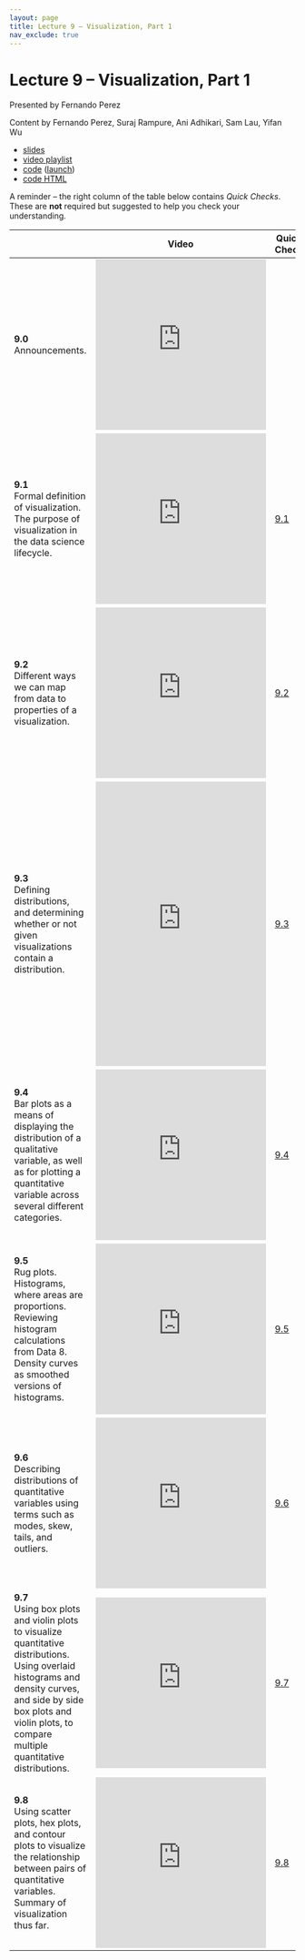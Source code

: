 ```yaml
---
layout: page
title: Lecture 9 – Visualization, Part 1
nav_exclude: true
---
```


# Lecture 9 – Visualization, Part 1

Presented by Fernando Perez

Content by Fernando Perez, Suraj Rampure, Ani Adhikari, Sam Lau, Yifan Wu

- [slides](https://docs.google.com/presentation/d/1r1zyItUSM7mmoF26-sPrVIg_m21BCx0TMVetdaSLtdQ/edit)
- [video playlist](https://www.youtube.com/playlist?list=PLQCcNQgUcDfpopjZVuLlvwriC_mABCfYi)
- [code](https://github.com/DS-100/su21/tree/main/lec/lec09) ([launch](https://data100.datahub.berkeley.edu/hub/user-redirect/git-sync?repo=https://github.com/DS-100/su21&subPath=lec/lec09/&branch=main))
- [code HTML](../../resources/assets/lectures/lec09/lec09.html)

A reminder – the right column of the table below contains _Quick Checks_. These are **not** required but suggested to help you check your understanding.

<table>
<colgroup>
<col style="width: 25%" />
<col style="width: 25%" />
<col style="width: 25%" />
</colgroup>
<thead>
<tr class="header">
<th></th>
<th>Video</th>
<th>Quick Check</th>
</tr>
</thead>
<tbody>
<tr>
<td><strong>9.0</strong> <br>Announcements.</td>
<td><iframe width="300" height="300" height src="https://youtube.com/embed/YhXQMzZ5dpg" frameborder="0" allow="accelerometer; autoplay; encrypted-media; gyroscope; picture-in-picture" allowfullscreen></iframe></td>
<td></td>
</tr>
<tr>
<td><strong>9.1</strong> <br>Formal definition of visualization. The purpose of visualization in the data science lifecycle.</td>
<td><iframe width="300" height="300" height src="https://youtube.com/embed/jJEEYES-Drw" frameborder="0" allow="accelerometer; autoplay; encrypted-media; gyroscope; picture-in-picture" allowfullscreen></iframe></td>
<td><a href="https://docs.google.com/forms/d/e/1FAIpQLSepkekJbWvZuZ-aUCSR-dthFEWV8E37gbRUPWnwvvfk5WYLFQ/viewform?usp=sf_link" target="\_blank">9.1</a></td>
</tr>
<tr>
<td><strong>9.2</strong> <br>Different ways we can map from data to properties of a visualization.</td>
<td><iframe width="300" height="300" height src="https://youtube.com/embed/6cly3iD2B64" frameborder="0" allow="accelerometer; autoplay; encrypted-media; gyroscope; picture-in-picture" allowfullscreen></iframe></td>
<td><a href="https://docs.google.com/forms/d/e/1FAIpQLSdWHGC4em0i_i_tL-3YCurymhEntQYPCFYe-5HMihnvR7SOiQ/viewform?usp=sf_link" target="\_blank">9.2</a></td>
</tr>
<tr>
<td><strong>9.3</strong> <br>Defining distributions, and determining whether or not given visualizations contain a distribution.</td>
<td><iframe width="300" height="500" height src="https://youtube.com/embed/7DaEWbSdBd4" frameborder="0" allow="accelerometer; autoplay; encrypted-media; gyroscope; picture-in-picture" allowfullscreen></iframe></td>
<td><a href="https://docs.google.com/forms/d/e/1FAIpQLSf-ARbF5oSVP6544DRUJQKclLCap9xcIx6cB_pJ0Po7e57jIA/viewform?usp=sf_link" target="\_blank">9.3</a></td>
</tr>
<tr>
<td><strong>9.4</strong> <br>Bar plots as a means of displaying the distribution of a qualitative variable, as well as for plotting a quantitative variable across several different categories.</td>
<td><iframe width="300" height="300" height src="https://youtube.com/embed/-uclH1gmwuE" frameborder="0" allow="accelerometer; autoplay; encrypted-media; gyroscope; picture-in-picture" allowfullscreen></iframe></td>
<td><a href="https://docs.google.com/forms/d/e/1FAIpQLSdxt72F5QDqvzVeC8IZ4IQjXFweZz8np6wgzoDBJJV6TS1Cag/viewform?usp=sf_link" target="\_blank">9.4</a></td>
</tr>
<tr>
<td><strong>9.5</strong> <br>Rug plots. Histograms, where areas are proportions. Reviewing histogram calculations from Data 8. Density curves as smoothed versions of histograms.</td>
<td><iframe width="300" height="300" height src="https://youtube.com/embed/j2cGxJTXask" frameborder="0" allow="accelerometer; autoplay; encrypted-media; gyroscope; picture-in-picture" allowfullscreen></iframe></td>
<td><a href="https://docs.google.com/forms/d/e/1FAIpQLScNFx_9Th9d1Ho3jxsOrJ16qQQ3DjxtLo4Agm21aEj8TKDZlw/viewform?usp=sf_link" target="\_blank">9.5</a></td>
</tr>
<tr>
<td><strong>9.6</strong> <br>Describing distributions of quantitative variables using terms such as modes, skew, tails, and outliers.</td>
<td><iframe width="300" height="300" height src="https://youtube.com/embed/XyVFj_ckvFg" frameborder="0" allow="accelerometer; autoplay; encrypted-media; gyroscope; picture-in-picture" allowfullscreen></iframe></td>
<td><a href="https://docs.google.com/forms/d/e/1FAIpQLSfQN6qNCOHixf2U2B2qgYtw5orI05KraQ61eQlqoY2CsvVZ1A/viewform?usp=sf_link" target="\_blank">9.6</a></td>
</tr>
<tr>
<td><strong>9.7</strong> <br>Using box plots and violin plots to visualize quantitative distributions. Using overlaid histograms and density curves, and side by side box plots and violin plots, to compare multiple quantitative distributions.</td>
<td><iframe width="300" height="300" height src="https://youtube.com/embed/oGHNoTcJy6M" frameborder="0" allow="accelerometer; autoplay; encrypted-media; gyroscope; picture-in-picture" allowfullscreen></iframe></td>
<td><a href="https://docs.google.com/forms/d/e/1FAIpQLSc24n1fpVNy6E6IzjWSnFzu6Cj9qhGyvZ6zPgYKUQNEOcEA4g/viewform?usp=sf_link" target="\_blank">9.7</a></td>
</tr>
<tr>
<td><strong>9.8</strong> <br>Using scatter plots, hex plots, and contour plots to visualize the relationship between pairs of quantitative variables. Summary of visualization thus far.</td>
<td><iframe width="300" height="300" height src="https://youtube.com/embed/s-dRmP_8zd0" frameborder="0" allow="accelerometer; autoplay; encrypted-media; gyroscope; picture-in-picture" allowfullscreen></iframe></td>
<td><a href="https://docs.google.com/forms/d/e/1FAIpQLScbJ8CX6Bsot7mbhFVdRQ6hDhvQwfW-xNMHd2QapFX_w4y-8A/viewform?usp=sf_link" target="\_blank">9.8</a></td>
</tr>
